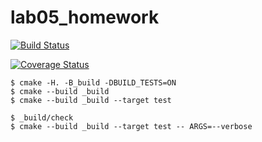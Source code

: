 # lab05_homework

[![Build Status](https://travis-ci.org/Spardoks/lab05.svg?branch=master)](https://travis-ci.org/Spardoks/lab05_homework)

[![Coverage Status](https://coveralls.io/repos/github/Spardoks/lab05_homework/badge.svg)](https://coveralls.io/github/Spardoks/lab05_homework)

```
$ cmake -H. -B_build -DBUILD_TESTS=ON
$ cmake --build _build
$ cmake --build _build --target test

$ _build/check
$ cmake --build _build --target test -- ARGS=--verbose
```
